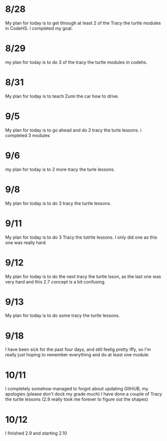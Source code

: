 # 8/28
My plan for today is to get through at least 2 of the Tracy the turtle modules in CodeHS. I completed my goal.
# 8/29
my plan for today is to do 3 of the tracy the turtle modules in codehs. 
# 8/31
My plan for today is to teach Zumi the car how to drive. 
# 9/5
My plan for today is to go ahead and do 2 tracy the turle lessons. i completed 3 modules
# 9/6
my plan for today is to 2 more tracy the turle lessons.
# 9/8
My plan for today is to do 3 tracy the turtle lessons. 
# 9/11
My plan for today is to do 3 Tracy the tutrtle lessons. I only did one as this one was really hard.
# 9/12
My plan for today is to do the next tracy the turtle lsson, as the last one was very hard and this 2.7 concept is a bit confusing. 
# 9/13
My plan for today is to do some tracy the turtle lessons.
# 9/18
I have been sick for the past four days, and still feelig pretty iffy, so I'm really just hoping to remember everything and do at least one module. 
# 10/11
I completely somehow managed to forgot about updating GItHUB, my apologies (please don't dock my grade much) I have done a couple of Tracy the turtle lessons (2.9 really took me forever to figure out the shapes)
# 10/12
I finished 2.9 and starting 2.10
